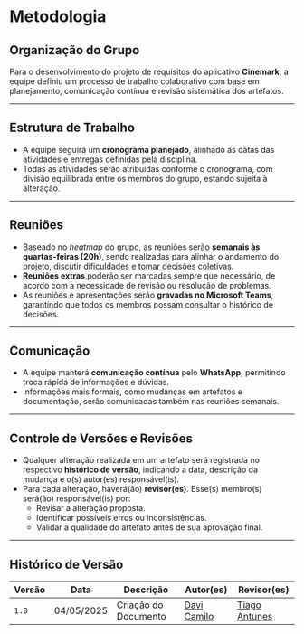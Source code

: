 # Metodologia

## Organização do Grupo

Para o desenvolvimento do projeto de requisitos do aplicativo **Cinemark**, a equipe definiu um processo de trabalho colaborativo com base em planejamento, comunicação contínua e revisão sistemática dos artefatos.

---

## Estrutura de Trabalho

- A equipe seguirá um **cronograma planejado**, alinhado às datas das atividades e entregas definidas pela disciplina.
- Todas as atividades serão atribuídas conforme o cronograma, com divisão equilibrada entre os membros do grupo, estando sujeita à alteração.

---

## Reuniões

- Baseado no *heatmap* do grupo, as reuniões serão **semanais às quartas-feiras (20h)**, sendo realizadas para alinhar o andamento do projeto, discutir dificuldades e tomar decisões coletivas.
- **Reuniões extras** poderão ser marcadas sempre que necessário, de acordo com a necessidade de revisão ou resolução de problemas.
- As reuniões e apresentações serão **gravadas no Microsoft Teams**, garantindo que todos os membros possam consultar o histórico de decisões.

---

## Comunicação

- A equipe manterá **comunicação contínua** pelo **WhatsApp**, permitindo troca rápida de informações e dúvidas.
- Informações mais formais, como mudanças em artefatos e documentação, serão comunicadas também nas reuniões semanais.

---

## Controle de Versões e Revisões

- Qualquer alteração realizada em um artefato será registrada no respectivo **histórico de versão**, indicando a data, descrição da mudança e o(s) autor(es) responsável(is).
- Para cada alteração, haverá(ão) **revisor(es)**. Esse(s) membro(s) será(ão) responsável(is) por:
  - Revisar a alteração proposta.
  - Identificar possíveis erros ou inconsistências.
  - Validar a qualidade do artefato antes de sua aprovação final.

---

## Histórico de Versão

| Versão | Data          | Descrição                          | Autor(es)     |  Revisor(es)  |
| ------ | ------------- | ---------------------------------- | ------------- | ------------- |
| `1.0`  |  04/05/2025 |  Criação do Documento | [Davi Camilo](https://github.com/Davicamilo23) | [Tiago Antunes](https://github.com/TiagoBalieiro) |
